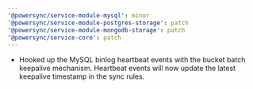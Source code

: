 ```yaml
---
'@powersync/service-module-mysql': minor
'@powersync/service-module-postgres-storage': patch
'@powersync/service-module-mongodb-storage': patch
'@powersync/service-core': patch
---
```


- Hooked up the MySQL binlog heartbeat events with the bucket batch keepalive mechanism. 
  Heartbeat events will now update the latest keepalive timestamp in the sync rules.
